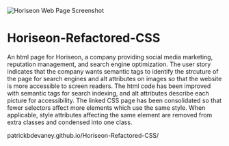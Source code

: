 ![Horiseon Web Page Screenshot](https://user-images.githubusercontent.com/79435941/110258403-71f6da80-7f70-11eb-9cb4-31f4458eee74.jpeg)
# Horiseon-Refactored-CSS
An html page for Horiseon, a company providing social media marketing, reputation management, and search engine optimization. The user story indicates that the company wants semantic tags to identify the strcuture of the page for search engines and alt attributes on images so that the website is more accessible to screen readers. The html code has been improved with semantic tags for search indexing, and alt attributes describe each picture for accessibility. The linked CSS page has been consolidated so that fewer selectors affect more elements which use the same style. When applicable, style attributes affecting the same element are removed from extra classes and condensed into one class. 

patrickbdevaney.github.io/Horiseon-Refactored-CSS/
